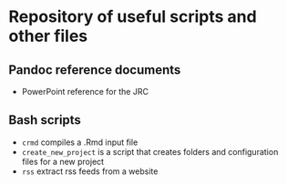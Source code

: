 # Repository of useful scripts and other files 

## Pandoc reference documents 

- PowerPoint reference for the JRC

## Bash scripts

- `crmd` compiles a .Rmd input file
- `create_new_project` is a script that creates folders and configuration files for a new project
- `rss` extract rss feeds from a website

